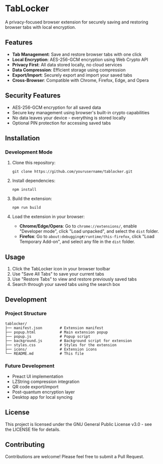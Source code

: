 # TabLocker

A privacy-focused browser extension for securely saving and restoring browser tabs with local encryption.

## Features

- **Tab Management**: Save and restore browser tabs with one click
- **Local Encryption**: AES-256-GCM encryption using Web Crypto API
- **Privacy First**: All data stored locally, no cloud services
- **Data Compression**: Efficient storage using compression
- **Export/Import**: Securely export and import your saved tabs
- **Cross-Browser**: Compatible with Chrome, Firefox, Edge, and Opera

## Security Features

- AES-256-GCM encryption for all saved data
- Secure key management using browser's built-in crypto capabilities
- No data leaves your device - everything is stored locally
- Optional PIN protection for accessing saved tabs

## Installation

### Development Mode

1. Clone this repository:
   ```
   git clone https://github.com/yourusername/tablocker.git
   ```

2. Install dependencies:
   ```
   npm install
   ```

3. Build the extension:
   ```
   npm run build
   ```

4. Load the extension in your browser:
   - **Chrome/Edge/Opera**: Go to `chrome://extensions/`, enable "Developer mode", click "Load unpacked", and select the `dist` folder.
   - **Firefox**: Go to `about:debugging#/runtime/this-firefox`, click "Load Temporary Add-on", and select any file in the `dist` folder.

## Usage

1. Click the TabLocker icon in your browser toolbar
2. Use "Save All Tabs" to save your current tabs
3. Use "Restore Tabs" to view and restore previously saved tabs
4. Search through your saved tabs using the search box

## Development

### Project Structure

```
tablocker/
├── manifest.json        # Extension manifest
├── popup.html           # Main extension popup
├── popup.js             # Popup script
├── background.js        # Background script for extension
├── styles.css           # Styles for the extension
├── icons/               # Extension icons
└── README.md            # This file
```

### Future Development

- Preact UI implementation
- LZString compression integration
- QR code export/import
- Post-quantum encryption layer
- Desktop app for local syncing

## License

This project is licensed under the GNU General Public License v3.0 - see the LICENSE file for details.

## Contributing

Contributions are welcome! Please feel free to submit a Pull Request.
